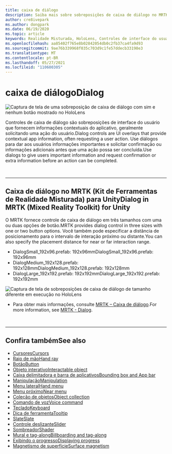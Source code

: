```yaml
---
title: caixa de diálogo
description: Saiba mais sobre sobreposições de caixa de diálogo no MRTK e como usá-las em aplicativos de Realidade Misturada.
author: cre8ivepark
ms.author: dongpark
ms.date: 06/19/2020
ms.topic: article
keywords: Realidade Misturada, HoloLens, Controles de interface do usuário, interação, interface do usuário, experiência do usuário, Design de experiência do usuário, interface do usuário espacial, interação espacial, interface do usuário 3D, UX 3D, headset de realidade misturada, headset de realidade misturada do Windows, headset de realidade virtual, HoloLens, MRTK, Kit de Ferramentas de Realidade Misturada
ms.openlocfilehash: aa85402f765e8b02842054db0c2fb37ca4fa9d93
ms.sourcegitcommit: 9ae76b339968f035c703d9c1fe57ddecb33198e3
ms.translationtype: MT
ms.contentlocale: pt-BR
ms.lasthandoff: 05/27/2021
ms.locfileid: "110600305"
---
```

# <a name="dialog"></a><span data-ttu-id="3e887-104">caixa de diálogo</span><span class="sxs-lookup"><span data-stu-id="3e887-104">Dialog</span></span>

![Captura de tela de uma sobreposição de caixa de diálogo com sim e nenhum botão mostrado no HoloLens](images/MRTK_UX_Dialog.jpg)

<span data-ttu-id="3e887-106">Controles de caixa de diálogo são sobreposições de interface do usuário que fornecem informações contextuais do aplicativo, geralmente solicitando uma ação do usuário.</span><span class="sxs-lookup"><span data-stu-id="3e887-106">Dialog controls are UI overlays that provide contextual app information, often requesting a user action.</span></span> <span data-ttu-id="3e887-107">Use diálogos para dar aos usuários informações importantes e solicitar confirmação ou informações adicionais antes que uma ação possa ser concluída.</span><span class="sxs-lookup"><span data-stu-id="3e887-107">Use dialogs to give users important information and request confirmation or extra information before an action can be completed.</span></span>

<br>

---

## <a name="dialog-in-mrtk-mixed-reality-toolkit-for-unity"></a><span data-ttu-id="3e887-108">Caixa de diálogo no MRTK (Kit de Ferramentas de Realidade Misturada) para Unity</span><span class="sxs-lookup"><span data-stu-id="3e887-108">Dialog in MRTK (Mixed Reality Toolkit) for Unity</span></span>
<span data-ttu-id="3e887-109">O MRTK fornece controle de caixa de diálogo em três tamanhos com uma ou duas opções de botão.</span><span class="sxs-lookup"><span data-stu-id="3e887-109">MRTK provides dialog control in three sizes with one or two button options.</span></span> <span data-ttu-id="3e887-110">Você também pode especificar a distância de posicionamento para o intervalo de interação próximo ou distante.</span><span class="sxs-lookup"><span data-stu-id="3e887-110">You can also specify the placement distance for near or far interaction range.</span></span> 

- <span data-ttu-id="3e887-111">DialogSmall_192x96.prefab: 192x96mm</span><span class="sxs-lookup"><span data-stu-id="3e887-111">DialogSmall_192x96.prefab: 192x96mm</span></span>
- <span data-ttu-id="3e887-112">DialogMedium_192x128.prefab: 192x128mm</span><span class="sxs-lookup"><span data-stu-id="3e887-112">DialogMedium_192x128.prefab: 192x128mm</span></span>
- <span data-ttu-id="3e887-113">DialogLarge_192x192.prefab: 192x192mm</span><span class="sxs-lookup"><span data-stu-id="3e887-113">DialogLarge_192x192.prefab: 192x192mm</span></span>

![Captura de tela de sobreposições de caixa de diálogo de tamanho diferente em execução no HoloLens](images/MRTK_UX_Dialog_Types.jpg)


* <span data-ttu-id="3e887-115">Para obter mais informações, consulte [MRTK – Caixa de diálogo](/windows/mixed-reality/mrtk-unity/features/ux-building-blocks/dialog).</span><span class="sxs-lookup"><span data-stu-id="3e887-115">For more information, see [MRTK - Dialog](/windows/mixed-reality/mrtk-unity/features/ux-building-blocks/dialog).</span></span>

<br>

---

## <a name="see-also"></a><span data-ttu-id="3e887-116">Confira também</span><span class="sxs-lookup"><span data-stu-id="3e887-116">See also</span></span>

* [<span data-ttu-id="3e887-117">Cursores</span><span class="sxs-lookup"><span data-stu-id="3e887-117">Cursors</span></span>](cursors.md)
* [<span data-ttu-id="3e887-118">Raio de mão</span><span class="sxs-lookup"><span data-stu-id="3e887-118">Hand ray</span></span>](point-and-commit.md)
* [<span data-ttu-id="3e887-119">Botão</span><span class="sxs-lookup"><span data-stu-id="3e887-119">Button</span></span>](button.md)
* [<span data-ttu-id="3e887-120">Objeto interativo</span><span class="sxs-lookup"><span data-stu-id="3e887-120">Interactable object</span></span>](interactable-object.md)
* [<span data-ttu-id="3e887-121">Caixa delimitadora e barra de aplicativos</span><span class="sxs-lookup"><span data-stu-id="3e887-121">Bounding box and App bar</span></span>](app-bar-and-bounding-box.md)
* [<span data-ttu-id="3e887-122">Manipulação</span><span class="sxs-lookup"><span data-stu-id="3e887-122">Manipulation</span></span>](direct-manipulation.md)
* [<span data-ttu-id="3e887-123">Menu lateral</span><span class="sxs-lookup"><span data-stu-id="3e887-123">Hand menu</span></span>](hand-menu.md)
* [<span data-ttu-id="3e887-124">Menu próximo</span><span class="sxs-lookup"><span data-stu-id="3e887-124">Near menu</span></span>](near-menu.md)
* [<span data-ttu-id="3e887-125">Coleção de objetos</span><span class="sxs-lookup"><span data-stu-id="3e887-125">Object collection</span></span>](object-collection.md)
* [<span data-ttu-id="3e887-126">Comando de voz</span><span class="sxs-lookup"><span data-stu-id="3e887-126">Voice command</span></span>](voice-input.md)
* [<span data-ttu-id="3e887-127">Teclado</span><span class="sxs-lookup"><span data-stu-id="3e887-127">Keyboard</span></span>](keyboard.md)
* [<span data-ttu-id="3e887-128">Dica de ferramenta</span><span class="sxs-lookup"><span data-stu-id="3e887-128">Tooltip</span></span>](tooltip.md)
* [<span data-ttu-id="3e887-129">Slate</span><span class="sxs-lookup"><span data-stu-id="3e887-129">Slate</span></span>](slate.md)
* [<span data-ttu-id="3e887-130">Controle deslizante</span><span class="sxs-lookup"><span data-stu-id="3e887-130">Slider</span></span>](slider.md)
* [<span data-ttu-id="3e887-131">Sombreador</span><span class="sxs-lookup"><span data-stu-id="3e887-131">Shader</span></span>](shader.md)
* [<span data-ttu-id="3e887-132">Mural e tag-along</span><span class="sxs-lookup"><span data-stu-id="3e887-132">Billboarding and tag-along</span></span>](billboarding-and-tag-along.md)
* [<span data-ttu-id="3e887-133">Exibindo o progresso</span><span class="sxs-lookup"><span data-stu-id="3e887-133">Displaying progress</span></span>](progress.md)
* [<span data-ttu-id="3e887-134">Magnetismo de superfície</span><span class="sxs-lookup"><span data-stu-id="3e887-134">Surface magnetism</span></span>](surface-magnetism.md)